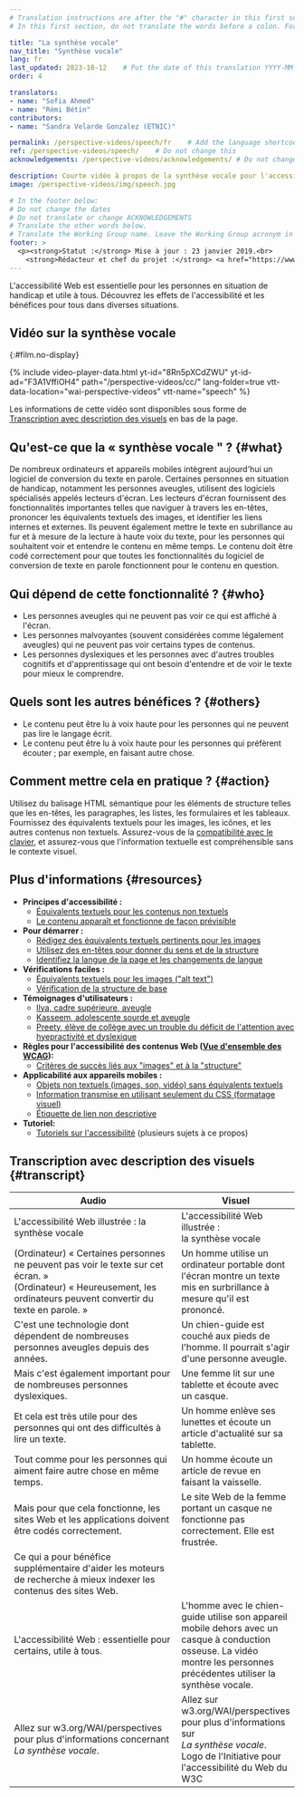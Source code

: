 ```yaml
---
# Translation instructions are after the "#" character in this first section. They are comments that do not show up in the web page. You do not need to translate the instructions after "#".
# In this first section, do not translate the words before a colon. For example, do not translate "title:". Do translate the text after "title:"

title: "La synthèse vocale"
nav_title: "Synthèse vocale"
lang: fr
last_updated: 2023-10-12    # Put the date of this translation YYYY-MM-DD (with month in the middle)
order: 4

translators: 
- name: "Sofia Ahmed"
- name: "Rémi Bétin"
contributors:
- name: "Sandra Velarde Gonzalez (ETNIC)"

permalink: /perspective-videos/speech/fr    # Add the language shortcode to the end, with no slash at the end. For example /path/to/file/fr
ref: /perspective-videos/speech/    # Do not change this
acknowledgements: /perspective-videos/acknowledgements/ # Do not change this

description: Courte vidéo à propos de la synthèse vocale pour l'accessibilité Web - de quoi s'agit-il, qui en bénéficie, et comment mettre cela en pratique.
image: /perspective-videos/img/speech.jpg

# In the footer below:
# Do not change the dates
# Do not translate or change ACKNOWLEDGEMENTS
# Translate the other words below.
# Translate the Working Group name. Leave the Working Group acronym in English.
footer: >
  <p><strong>Statut :</strong> Mise à jour : 23 janvier 2019.<br>
    <strong>Rédacteur et chef du projet :</strong> <a href="https://www.w3.org/People/shadi">Shadi Abou-Zahra</a>. Développé par le <a href="https://www.w3.org/WAI/EO/">Groupe de travail Éducation et Promotion</a> avec le soutien du projet <a href="https://www.w3.org/WAI/DEV/">WAI-DEV</a>, co-financé par la Commission européenne (CE). Mis à jour avec le soutien de la Fondation Ford. ACKNOWLEDGEMENTS.</p>
---
```


L'accessibilité Web est essentielle pour les personnes en situation de handicap et utile à tous. Découvrez les effets de l'accessibilité et les bénéfices pour tous dans diverses situations.

## Vidéo sur la synthèse vocale
{:#film.no-display}

{% include video-player-data.html
    yt-id="8Rn5pXCdZWU"
    yt-id-ad="F3A1VffiOH4"
    path="/perspective-videos/cc/"
    lang-folder=true
    vtt-data-location="wai-perspective-videos"
    vtt-name="speech"
%}

Les informations de cette vidéo sont disponibles sous forme de [Transcription avec description des visuels](#transcript) en bas de la page.

Qu'est-ce que la «&nbsp;synthèse vocale&nbsp;" ? {#what}
-------------------------

De nombreux ordinateurs et appareils mobiles intègrent aujourd'hui un logiciel de conversion du texte en parole. Certaines personnes en situation de handicap, notamment les personnes aveugles, utilisent des logiciels spécialisés appelés lecteurs d'écran. Les lecteurs d'écran fournissent des fonctionnalités importantes telles que naviguer à travers les en-têtes, prononcer les équivalents textuels des images, et identifier les liens internes et externes. Ils peuvent également mettre le texte en subrillance au fur et à mesure de la lecture à haute voix du texte, pour les personnes qui souhaitent voir et entendre le contenu en même temps. Le contenu doit être codé correctement pour que toutes les fonctionnalités du logiciel de conversion de texte en parole fonctionnent pour le contenu en question.

Qui dépend de cette fonctionnalité ? {#who}
----------------------------

-   Les personnes aveugles qui ne peuvent pas voir ce qui est affiché à l'écran.
-   Les personnes malvoyantes (souvent considérées comme légalement aveugles) qui ne peuvent pas voir certains types de contenus.
-   Les personnes dyslexiques et les personnes avec d'autres troubles cognitifs et d'apprentissage qui ont besoin d'entendre et de voir le texte pour mieux le comprendre.

Quels sont les autres bénéfices ? {#others}
---------------------------------

-   Le contenu peut être lu à voix haute pour les personnes qui ne peuvent pas lire le langage écrit.
-   Le contenu peut être lu à voix haute pour les personnes qui préfèrent écouter&nbsp;; par exemple, en faisant autre chose.

Comment mettre cela en pratique ? {#action}
--------------------------------------

Utilisez du balisage HTML sémantique pour les éléments de structure telles que les en-têtes, les paragraphes, les listes, les formulaires et les tableaux. Fournissez des équivalents textuels pour les images, les icônes, et les autres contenus non textuels. Assurez-vous de la [compatibilité avec le clavier](/perspective-videos/keyboard/), et assurez-vous que l'information textuelle est compréhensible sans le contexte visuel.

Plus d'informations {#resources}
----------

-   **Principes d'accessibilité :**
    -   [Équivalents textuels pour les contenus non textuels](/fundamentals/accessibility-principles/#alternatives)
    -   [Le contenu apparaît et fonctionne de façon prévisible](/fundamentals/accessibility-principles/#adaptable)
-   **Pour démarrer :**
    -   [Rédigez des équivalents textuels pertinents pour les images](/tips/writing/#write-meaningful-text-alternatives-for-images) 
    -   [Utilisez des en-têtes pour donner du sens et de la structure](/tips/writing/#use-headings-to-convey-meaning-and-structure) 
    -   [Identifiez la langue de la page et les changements de langue](/tips/developing/#identify-page-language-and-language-changes) 
-   **Vérifications faciles :**
    -   [Équivalents textuels pour les images ("alt
        text")](/test-evaluate/preliminary/#images) 
    -   [Vérification de la structure de base](/test-evaluate/preliminary/#structure) 
-   **Témoignages d'utilisateurs :**
    -   [Ilya, cadre supérieure, aveugle](/people-use-web/user-stories/#accountant)
    -   [Kasseem, adolescente sourde et aveugle](/people-use-web/user-stories/#teenager)
    -   [Preety, élève de collège avec un trouble du déficit de l'attention avec hyepractivité et dyslexique](/people-use-web/user-stories/#classroomstudent)
-   **Règles pour l'accessibilité des contenus Web ([Vue d'ensemble des WCAG](/standards-guidelines/wcag/)):**
    -   [Critères de succès liés aux "images" et à la "structure"](https://www.w3.org/WAI/WCAG21/quickref/?tags=images%2Cstructure)
-   **Applicabilité aux appareils mobiles :**
    -   [Objets non textuels (images, son, vidéo) sans équivalents textuels](/standards-guidelines/shared-experiences/#non-text) 
    -   [Information transmise en utilisant seulement du CSS (formatage visuel)](/standards-guidelines/shared-experiences/#visual-formatting) 
    -   [Étiquette de lien non descriptive](/standards-guidelines/shared-experiences/#link-label) 
-   **Tutoriel:**
    -   [Tutoriels sur l'accessibilité](/tutorials/) 
        (plusieurs sujets à ce propos)

## Transcription avec description des visuels {#transcript}

<table>
  <thead>
    <tr>
      <th width="65%">Audio</th>
      <th>Visuel</th>
    </tr>
  </thead>
  <tbody>
    <tr>
      <td>L'accessibilité Web illustrée : la synthèse vocale</td>
      <td>L'accessibilité Web illustrée :<br>
        la synthèse vocale</td>
    </tr>
    <tr>
      <td>(Ordinateur) «&nbsp;Certaines personnes ne peuvent pas voir le texte sur cet écran.&nbsp;»<br>
(Ordinateur) «&nbsp;Heureusement, les ordinateurs peuvent convertir du texte en parole.&nbsp;»</td>
      <td>Un homme utilise un ordinateur portable dont l'écran montre un texte mis en surbrillance à mesure qu'il est prononcé.</td>
    </tr>
    <tr>
      <td>C'est une technologie dont dépendent de nombreuses personnes aveugles depuis des années.</td>
      <td>Un chien-guide est couché aux pieds de l'homme. Il pourrait s'agir d'une personne aveugle.</td>
    </tr>
    <tr>
      <td>Mais c'est également important pour de nombreuses personnes dyslexiques.</td>
      <td>Une femme lit sur une tablette et écoute avec un casque.</td>
    </tr>
    <tr>
      <td>Et cela est très utile pour des personnes qui ont des difficultés à lire un texte.</td>
      <td>Un homme enlève ses lunettes et écoute un article d'actualité sur sa tablette.</td>
    </tr>
    <tr>
      <td>Tout comme pour les personnes qui aiment faire autre chose en même temps.</td>
      <td>Un homme écoute un article de revue en faisant la vaisselle.</td>
    </tr>
    <tr>
      <td>Mais pour que cela fonctionne, les sites Web et les applications doivent être codés correctement.</td>
      <td>Le site Web de la femme portant un casque ne fonctionne pas correctement. Elle est frustrée.</td>
    </tr>
    <tr>
      <td>Ce qui a pour bénéfice supplémentaire d'aider les moteurs de recherche à mieux indexer les contenus des sites Web.</td>
      <td>&nbsp;</td>
    </tr>
    <tr>
      <td>L'accessibilité Web : essentielle pour certains, utile à tous.</td>
      <td>L'homme avec le chien-guide utilise son appareil mobile dehors avec un casque à conduction osseuse. La vidéo montre les personnes précédentes utiliser la synthèse vocale.</td>
    </tr>
    <tr>
      <td>Allez sur w3.org/WAI/perspectives pour plus d'informations concernant <em>La synthèse vocale</em>.</td>
      <td>Allez sur<br>
        w3.org/WAI/perspectives<br>
        pour plus d'informations sur<br>
        <em>La synthèse vocale</em>. <br>
        Logo de l'Initiative pour l'accessibilité du Web du W3C</td>
    </tr>
  </tbody>
</table>
